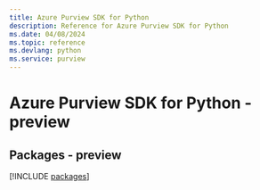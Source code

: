 ```yaml
---
title: Azure Purview SDK for Python
description: Reference for Azure Purview SDK for Python
ms.date: 04/08/2024
ms.topic: reference
ms.devlang: python
ms.service: purview
---
```

# Azure Purview SDK for Python - preview
## Packages - preview
[!INCLUDE [packages](purview-index.md)]